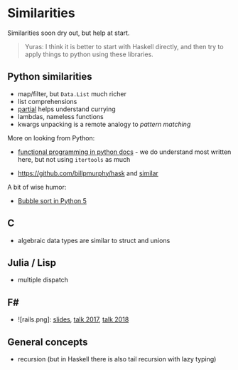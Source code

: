 # Similarities 

Similarities soon dry out, but help at start. 

> Yuras: I think it is better to start with Haskell directly, and then try to apply things to python using these libraries.

## Python similarities

- map/filter, but `Data.List` much richer
- list comprehensions  
- [partial](https://docs.python.org/2/library/functools.html#functools.partial) helps understand currying
- lambdas, nameless functions
- kwargs unpacking is a remote analogy to _pattern matching_ 

More on looking from Python:

- [functional programming in python docs](https://docs.python.org/3/howto/functional.html) - we do understand most written here, but not using `itertools` as much

- <https://github.com/billpmurphy/hask> and [similar](https://github.com/sfermigier/awesome-functional-python#libraries)


A bit of wise humor:

- [Bubble sort in Python 5](https://www.youtube.com/watch?v=BvECNQRrjCY)

## C 

- algebraic data types are similar to struct and unions 

## Julia / Lisp

- multiple dispatch

## F#

- ![rails.png]: [slides](https://www.slideshare.net/ScottWlaschin/functional-design-patterns-devternity2018), [talk 2017](https://www.youtube.com/watch?v=srQt1NAHYC0), [talk 2018](https://www.youtube.com/watch?v=Nrp_LZ-XGsY)

## General concepts

- recursion (but in Haskell there is also tail recursion with lazy typing)